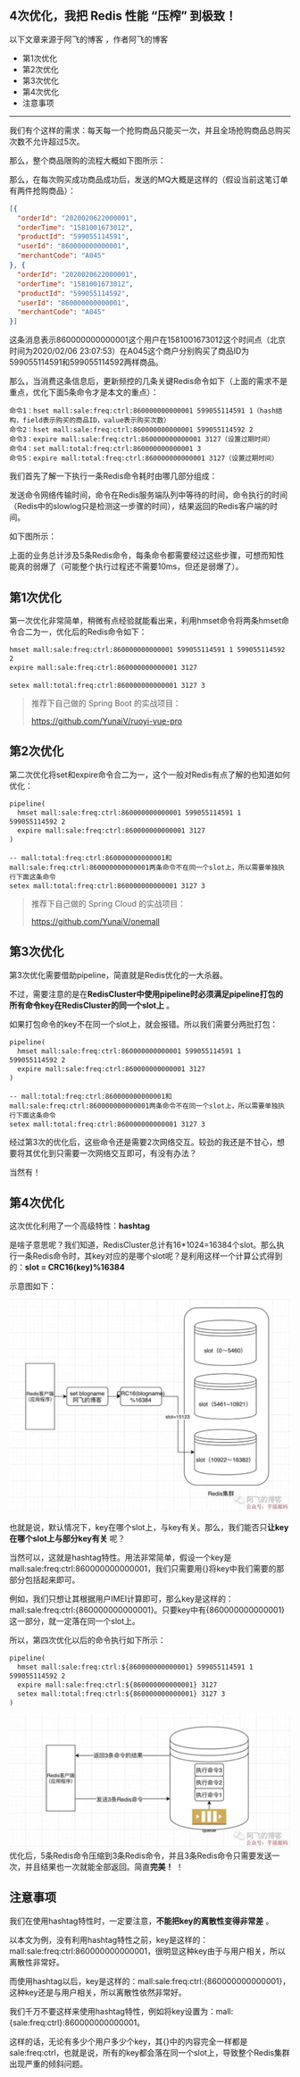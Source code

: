 ## 4次优化，我把 Redis 性能 “压榨” 到极致！

以下文章来源于阿飞的博客 ，作者阿飞的博客

- 第1次优化
- 第2次优化
- 第3次优化
- 第4次优化
- 注意事项

------

我们有个这样的需求：每天每一个抢购商品只能买一次，并且全场抢购商品总购买次数不允许超过5次。

那么，整个商品限购的流程大概如下图所示：[![图片](data:image/gif;base64,iVBORw0KGgoAAAANSUhEUgAAAAEAAAABCAYAAAAfFcSJAAAADUlEQVQImWNgYGBgAAAABQABh6FO1AAAAABJRU5ErkJggg==)](https://mp.weixin.qq.com/s?__biz=MzUzMTA2NTU2Ng==&mid=2247487551&idx=1&sn=18f64ba49f3f0f9d8be9d1fdef8857d9&scene=21#wechat_redirect)

那么，在每次购买成功商品成功后，发送的MQ大概是这样的（假设当前这笔订单有两件抢购商品）：

```json
[{
  "orderId": "2020020622000001",
  "orderTime": "1581001673012",
  "productId": "599055114591",
  "userId": "860000000000001",
  "merchantCode": "A045"
}, {
  "orderId": "2020020622000001",
  "orderTime": "1581001673012",
  "productId": "599055114592",
  "userId": "860000000000001",
  "merchantCode": "A045"
}]
```

这条消息表示860000000000001这个用户在1581001673012这个时间点（北京时间为2020/02/06 23:07:53）在A045这个商户分别购买了商品ID为599055114591和599055114592两样商品。

那么，当消费这条信息后，更新频控的几条关键Redis命令如下（上面的需求不是重点，优化下面5条命令才是本文的重点）：

```shell
命令1：hset mall:sale:freq:ctrl:860000000000001 599055114591 1（hash结构，field表示购买的商品ID，value表示购买次数）
命令2：hset mall:sale:freq:ctrl:860000000000001 599055114592 2
命令3：expire mall:sale:freq:ctrl:860000000000001 3127（设置过期时间）
命令4：set mall:total:freq:ctrl:860000000000001 3
命令5：expire mall:total:freq:ctrl:860000000000001 3127（设置过期时间）
```

我们首先了解一下执行一条Redis命令耗时由哪几部分组成：

发送命令网络传输时间，命令在Redis服务端队列中等待的时间，命令执行的时间（Redis中的slowlog只是检测这一步骤的时间），结果返回的Redis客户端的时间。

如下图所示：[![图片](data:image/gif;base64,iVBORw0KGgoAAAANSUhEUgAAAAEAAAABCAYAAAAfFcSJAAAADUlEQVQImWNgYGBgAAAABQABh6FO1AAAAABJRU5ErkJggg==)](https://mp.weixin.qq.com/s?__biz=MzUzMTA2NTU2Ng==&mid=2247487551&idx=1&sn=18f64ba49f3f0f9d8be9d1fdef8857d9&scene=21#wechat_redirect)

上面的业务总计涉及5条Redis命令，每条命令都需要经过这些步骤，可想而知性能真的弱爆了（可能整个执行过程还不需要10ms，但还是弱爆了）。

## 第1次优化

第一次优化非常简单，稍微有点经验就能看出来，利用hmset命令将两条hmset命令合二为一，优化后的Redis命令如下：

```
hmset mall:sale:freq:ctrl:860000000000001 599055114591 1 599055114592 2
expire mall:sale:freq:ctrl:860000000000001 3127
        
setex mall:total:freq:ctrl:860000000000001 3127 3
```

> 推荐下自己做的 Spring Boot 的实战项目：
>
> https://github.com/YunaiV/ruoyi-vue-pro

## 第2次优化

第二次优化将set和expire命令合二为一，这个一般对Redis有点了解的也知道如何优化：

```
pipeline(
  hmset mall:sale:freq:ctrl:860000000000001 599055114591 1 599055114592 2
  expire mall:sale:freq:ctrl:860000000000001 3127
)

-- mall:total:freq:ctrl:860000000000001和mall:sale:freq:ctrl:860000000000001两条命令不在同一个slot上，所以需要单独执行下面这条命令
setex mall:total:freq:ctrl:860000000000001 3127 3
```

> 推荐下自己做的 Spring Cloud 的实战项目：
>
> https://github.com/YunaiV/onemall

## 第3次优化

第3次优化需要借助pipeline，简直就是Redis优化的一大杀器。

不过，需要注意的是在**RedisCluster中使用pipeline时必须满足pipeline打包的所有命令key在RedisCluster的同一个slot上** 。

如果打包命令的key不在同一个slot上，就会报错。所以我们需要分两批打包：

```
pipeline(
  hmset mall:sale:freq:ctrl:860000000000001 599055114591 1 599055114592 2
  expire mall:sale:freq:ctrl:860000000000001 3127
)

-- mall:total:freq:ctrl:860000000000001和mall:sale:freq:ctrl:860000000000001两条命令不在同一个slot上，所以需要单独执行下面这条命令
setex mall:total:freq:ctrl:860000000000001 3127 3
```

经过第3次的优化后，这些命令还是需要2次网络交互。较劲的我还是不甘心，想要将其优化到只需要一次网络交互即可，有没有办法？

当然有！

## 第4次优化

这次优化利用了一个高级特性：**hashtag**

是啥子意思呢？我们知道，RedisCluster总计有16*1024=16384个slot。那么执行一条Redis命令时，其key对应的是哪个slot呢？是利用这样一个计算公式得到的：**slot = CRC16(key)%16384**

示意图如下：

![图片](../img/redis/2021082201)

也就是说，默认情况下，key在哪个slot上，与key有关。那么，我们能否只**让key在哪个slot上与部分key有关** 呢？

当然可以，这就是hashtag特性。用法非常简单，假设一个key是mall:sale:freq:ctrl:860000000000001，我们只需要用{}将key中我们需要的那部分包括起来即可。

例如，我们只想让其根据用户IMEI计算即可，那么key是这样的：mall:sale:freq:ctrl:{860000000000001}。只要key中有{860000000000001}这一部分，就一定落在同一个slot上。

所以，第四次优化以后的命令执行如下所示：

```shell
pipeline(
  hmset mall:sale:freq:ctrl:${860000000000001} 599055114591 1 599055114592 2
  expire mall:sale:freq:ctrl:${860000000000001} 3127
  setex mall:total:freq:ctrl:${860000000000001} 3127 3
)
```

![图片](../img/redis/2021082202.jpg)优化后，5条Redis命令压缩到3条Redis命令，并且3条Redis命令只需要发送一次，并且结果也一次就能全部返回。简直**完美！** ！

## 注意事项

我们在使用hashtag特性时，一定要注意，**不能把key的离散性变得非常差** 。

以本文为例，没有利用hashtag特性之前，key是这样的：mall:sale:freq:ctrl:860000000000001，很明显这种key由于与用户相关，所以离散性非常好。

而使用hashtag以后，key是这样的：mall:sale:freq:ctrl:{860000000000001}，这种key还是与用户相关，所以离散性依然非常好。

我们千万不要这样来使用hashtag特性，例如将key设置为：mall:{sale:freq:ctrl}:860000000000001。

这样的话，无论有多少个用户多少个key，其{}中的内容完全一样都是sale:freq:ctrl，也就是说，所有的key都会落在同一个slot上，导致整个Redis集群出现严重的倾斜问题。